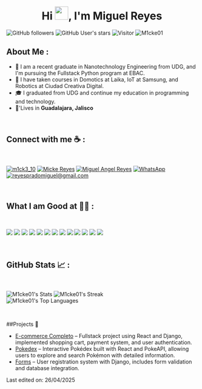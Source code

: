 <h1 align="center">Hi <img src="https://media.giphy.com/media/hvRJCLFzcasrR4ia7z/giphy.gif" width="35">, I'm Miguel Reyes</h1>

![GitHub followers](https://img.shields.io/github/followers/M1cke01?style=social) 
![GitHub User's stars](https://img.shields.io/github/stars/M1cke01?style=social) 
![Visitor](https://visitor-badge.laobi.icu/badge?page_id=M1cke01.repoName) 
<img src="https://komarev.com/ghpvc/?username=M1cke01" alt="M1cke01" />


## About Me :

- 🏢 I am a recent graduate in Nanotechnology Engineering from UDG, and I'm pursuing the Fullstack Python program at EBAC.
- 🏢 I have taken courses in Domotics at Laika, IoT at Samsung, and Robotics at Ciudad Creativa Digital.
- 🎓 I graduated from UDG and continue my education in programming and technology.
- 🏡'Lives in **Guadalajara, Jalisco**

<br>

## Connect with me ☕ :

<br>

[![m1ck3_10](https://img.icons8.com/fluency/48/000000/instagram-new.png "@m1ck3_10")](https://www.instagram.com/m1ck3_10/) [![Micke Reyes](https://img.icons8.com/fluency/48/000000/facebook.png "Micke Reyes")](https://www.facebook.com/miguelangel.reyes.773) [![Miguel Angel Reyes](https://img.icons8.com/fluency/48/000000/linkedin.png "Miguel Angel Reyes")](https://www.linkedin.com/in/miguel-reyes-python/) [![WhatsApp](https://img.icons8.com/fluency/48/000000/whatsapp.png "WhatsApp")](https://wa.me/3337238729)
 [![reyespradomiguel@gmail.com](https://img.icons8.com/fluency/48/000000/apple-mail.png "reyespradomiguel@gmail.com")](mailto:reyespradomiguel@gmail.com)



<br>

## What I am Good at 🧑‍💻 :

<br>

<img src="https://img.icons8.com/color/48/000000/html-5--v1.png"/>  <img src="https://img.icons8.com/color/48/000000/css3.png"/>  <img src="https://img.icons8.com/color/48/000000/sass.png"/>  <img src="https://img.icons8.com/color/48/000000/javascript--v1.png"/>  <img src="https://img.icons8.com/office/48/000000/react.png"/> 
<img src="https://img.icons8.com/color/48/000000/java-coffee-cup-logo--v1.png"/>  <img src="https://img.icons8.com/color/48/000000/npm.png"/>
<img src="https://img.icons8.com/color/48/000000/python--v1.png"/> <img src="https://img.icons8.com/color/48/000000/django.png"/>
<img src="https://img.icons8.com/color/48/000000/redux.png"/> <img src="https://img.icons8.com/color/48/000000/mysql-logo.png"/> <img src="https://img.icons8.com/color/48/000000/api.png"/> 
<img src="https://img.icons8.com/color/48/000000/anaconda.png"/>


<br>

## GitHub Stats 📈 :

<br>

![M1cke01's Stats](https://github-readme-stats.vercel.app/api?username=M1cke01&theme=great-gatsby&show_icons=true&hide_border=true&count_private=true)
![M1cke01's Streak](https://github-readme-streak-stats.herokuapp.com/?user=M1cke01&theme=great-gatsby&hide_border=true) <br>
![M1cke01's Top Languages](https://github-readme-stats.vercel.app/api/top-langs/?username=M1cke01&theme=great-gatsby&show_icons=true&hide_border=true&layout=compact)

<br>


##Projects 🚀

- [E-commerce Completo](https://github.com/M1cke01/e-commerce-completo) – Fullstack project using React and Django, implemented shopping cart, payment system, and user authentication.
- [Pokedex](https://github.com/M1cke01/Pokedex) – Interactive Pokédex built with React and PokeAPI, allowing users to explore and search Pokémon with detailed information.
- [Forms](https://github.com/M1cke01/Forms) – User registration system with Django, includes form validation and database integration.

Last edited on: 26/04/2025
